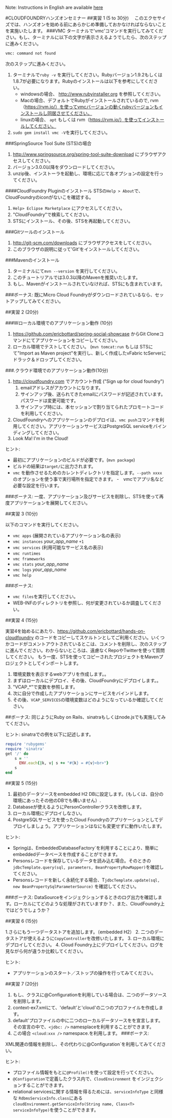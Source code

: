 Note: Instructions in English are available [here](https://github.com/ericbottard/hands-on-cloudfoundry/blob/master/README.md)

#CLOUDFOUNDRYハンズオンセミナー
##実習 1 (5 to 30分)
　このエクセサイズでは、ハンズオンを始める前にあらかじめ準備しておかなければならないことを実施いたします。
###VMC
ターミナルで'vmc'コマンドを実行してみてください。もし、ターミナルに以下の文字が表示さえるようでしたら、次のステップに進みください。 
```bash   
vmc: command not found
```
次のステップに進みください。

1. ターミナルで`ruby -v` を実行してください。Rubyバージョン1.9.2もしくは1.8.7が必要になります。Rubyのインストールは以下を参考にしてください。 
    * windowsの場合、 http://www.rubyinstaller.org を参照してください。
    * Macの場合、デフォルトでRubyがインストールされているので, rvm（https://rvm.io/）を使ってvmcバージョンの動くrubyバージョンもインストールし同居させてください。
    * linuxの場合、 `apt` もしくは rvm（https://rvm.io/）を使ってインストールしてください。
1. `sudo gem install vmc -V`を実行してください。

###SpringSource Tool Suite (STS)の場合

1. http://www.springsource.org/spring-tool-suite-download にブラウザアクセスしてください。
1. バージョン3.0.0以降をダウンロードしてください。
1. unzip後、インストーラを起動し、環境に応じて各オプションの設定を行ってください。

####CloudFoundry Pluginのインストール
STSの`Help > About`で、CloudFoundryのiconがないこを確認する。

1. `Help> Eclipse Marketplace` にアクセスしてください。
2. "CloudFoundry"で検索してください。
3. STSにインストール、その後、STSを再起動してください。

###Gitツールのインストール

1. http://git-scm.com/downloads にブラウザアクセスをしてください。
1. このブラウザの説明に従って'Git'をインストールしてください。

###Mavenのインストール 
1. ターミナルにて`mvn --version` を実行してください。
1. このチュートリアルでは3.0.3以降のMavenを推奨いたします。
1. もし、Mavenがインストールされていなければ、STSにも含まれています。

###ボーナス:
既にMicro Cloud Foundryがダウンロードされているなら、セットアップしてみてください。

##実習 2 (20分)

###Wローカル環境でのアプリケーション動作 (10分)
1. https://github.com/ericbottard/spring-social-showcase からGit Cloneコマンドにてアプリケーションをコピーしてください。
1. ローカル環境でテストしてください。 (`mvn tomcat:run` もしは STSにて"Import as Maven project"を実行し、新しく作成したvFabric tcServerにドラック＆ドロップしてください。

###.クラウド環境でのアプリケーション動作(10分)
1.  http://cloudfoundry.com でアカウント作成 ("Sign up for cloud foundry")
    1. emailアドレスがアカウントになります。
    1. サインアップ後、送られてきたemailにパスワードが記述されています。パスワードは変更可能です。
    1. サインアップ時には、本セッションで割り当てられたプロモートコードを利用してください。
1. CloudFoundryへのアプリケーションのデプロイは、`vmc push`コマンドを利用してください。アプリケーションサービスはPostgreSQL serviceをバインディングしてください。
1. Look Ma! I'm in the Cloud!

ヒント:

- 最初にアプリケーションのビルドが必要です。(`mvn package`)
- ビルドの結果は`target/`に出力されます。
- `vmc` を動作させるためのカレントディレクトリを指定します。`--path xxxx` のオプションを使う事で実行場所を指定できます。
-　vmcでアプリ名など必要な設定を行います。

###ボーナス:
一度、アプリケーション及びサービスを削除し、STSを使って再度アプリケーションを展開してください。

##実習 3 (10分)

以下のコマンドを実行してください。

 * `vmc apps` (展開されているアプリケーション名の表示)
 * `vmc instances` *your_app_name* `+1`
 * `vmc services` (利用可能なサービス名の表示)
 * `vmc runtimes`
 * `vmc frameworks`
 * `vmc stats` *your_app_name*
 * `vmc logs` *your_app_name*
 * `vmc help`

###ボーナス:
 * `vmc files`を実行してください。
 * WEB-INFのディレクトリを参照し、何が変更されているか調査してください。

##実習 4 (15分)

実習4を始めるにあたり、https://github.com/ericbottard/hands-on-cloudfoundry のコードをコピーしてスケルトンとしてご利用ください。いくつかコードがコメントアウトされているとこは、コメントを削除し、次のステップに進んでください。わからないところは、遠慮なくRepoやTwitterを使って質問してください。
もう一度、STSを使ってコピーされたプロジェクトをMavenプロジェクトとしてインポートします。

1. 環境変数を表示するwebアプリを作成します。。
1. まずはローカルにデプロイ、その後、CloudFoundryにデプロイします。。
1. "VCAP_*"で変数を参照します。
1. 次に自分で作成したアプリケーションにサービスをバインドします。
1. その後、`VCAP_SERVICES`の環境変数はどのようになっているか確認してください。

##ボーナス:
同じようにRuby on Rails、sinatraもしくはnode.jsでも実施してみてください。

ヒント: sinatraでの例を以下に記述します。
```ruby
require 'rubygems'
require 'sinatra'
get '/' do
	s = ''
	  ENV.each{|k, v| s += "#{k} = #{v}<br>"}
	s
end
```

##実習 5 (15分)

1. 最初のデータソースをembedded H2 DBに設定します。(もしくは、自分の環境にあったその他のDBでも構いません）.
2. Databaseが使えるようにPersonControllerクラスを改修します。
3. ローカル環境にデプロイしなさい。
3. PostgreSQLサービスを使ったCloud Foundryのアプリケーションとしてデプロイしましょう。アプリケーションはなにも変更せずに動作いたします。

ヒント:

- Springは、EmbeddedDatabaseFactory`を利用することにより、簡単にembeddedデータベースを作成することができます。
- Personsレコードを保存しているデータを読み込む場合。そのときの`jdbcTemplate.query(sql, parameters, BeanPropertyRowMapper)`を確認してください。
- Personsレコードを新しく永続化する場合、T`jdbcTemplate.update(sql, new BeanPropertySqlParameterSource)` を確認してください。

###ボーナス:
DataSourceをインジェクションするときのログ出力を確認します。ローカルにてどのような処理がされていますか？、また、CloudFoundry上ではどうでしょうか？

##実習 6 (15分)

1.さらにもう一つデータストアを追加します。（embedded H2） 
2. 二つのデータストアが使えるように`CopyController`を改修いたします。 
3. ローカル環境にデプロイしてください。
4. Cloud Foundry上にデプロイしてください。ログを見ながら何が違うか比較してください。

ヒント:

- アプリケーションのスタート／ストップの操作を行ってみてください。

##実習 7 (20分)

1. もし、クラスに@Configurationを利用している場合は、二つのデータソースを削除します。
2. context-ex7.xmlにて、'default'と'cloud'の二つのプロファイルを作成します。
3. default'プロファイルの中に二つのローカルデータソースをを宣言します。その宣言の中で、`<jdbc: />` namesplaceを利用することができます。
4. この場合 `<cloud:xxx />` namespace.を利用します。
###ボーナス:

XML関連の情報を削除し、その代わりに@Configuration`を利用してみてください。

ヒント: 

- プロファイル情報をもとに`@Profile()`を使って設定を行ってください。
- `@Configuration`で定義したクラス内で、`CloudEnvironment` をインジェクションすることができます。
-  relational servicesに関する情報を得るためには、`serviceInfoType` と同様な `RdbmsServiceInfo.class`にある`cloudEnvironment.getServiceInfo(String name, Class<T> serviceInfoType)`を使うことができます。